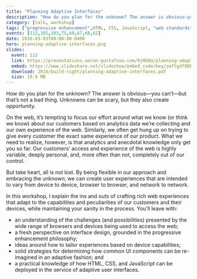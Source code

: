 ```yaml
---
title: "Planning Adaptive Interfaces"
description: "How do you plan for the unknown? The answer is obvious—you can’t—but that’s not a bad thing. Unknowns can be scary, but they also create opportunity."
category: [talk, workshop]
tags: ["progressive enhancement",HTML, CSS, JavaScript, "web standards"]
events: [112,105,103,75,69,67,66,62]
date: 2016-03-03T09:00:00-0400
hero: planning-adaptive-interfaces.png
slides:
  event: 112
  link: https://presentations.aaron-gustafson.com/9jMG8U/planning-adaptive-interfaces-workshop
  embed: https://www.slideshare.net/slideshow/embed_code/key/zwfCgdf8DEfIYh
  download: 2016/build-right/planning-adaptive-interfaces.pdf
  size: 19.9 MB
---
```


How do you plan for the unknown? The answer is obvious—you can’t—but that’s not a bad thing. Unknowns can be scary, but they also create opportunity.

On the web, it’s tempting to focus our effort around what we know (or think we know) about our customers based on analytics data we’re collecting and our own experience of the web. Similarly, we often get hung up on trying to give every customer the exact same experience of our product. What we need to realize, however, is that analytics and anecdotal knowledge only get you so far. Our customers’ access and experience of the web is highly variable, deeply personal, and, more often than not, completely out of our control.

But take heart, all is not lost. By being flexible in our approach and embracing the unknown, we can create user experiences that are intended to vary from device to device, browser to browser, and network to network.

In this workshop, I explain the ins and outs of crafting rich web experiences that adapt to the capabilities and peculiarities of our customers and their devices, while maintaining your sanity in the process. You’ll leave with:

* an understanding of the challenges (and possibilities) presented by the wide range of browsers and devices being used to access the web;
* a fresh perspective on interface design, grounded in the progressive enhancement philosophy;
* ideas around how to tailor experiences based on device capabilities;
* solid strategies for determining how common UI components can be re-imagined in an adaptive fashion; and
* a practical knowledge of how HTML, CSS, and JavaScript can be deployed in the service of adaptive user interfaces.

